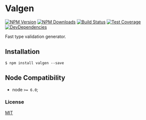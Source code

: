 # Valgen

[![NPM Version][npm-image]][npm-url]
[![NPM Downloads][downloads-image]][downloads-url]
[![Build Status][travis-image]][travis-url]
[![Test Coverage][coveralls-image]][coveralls-url]
[![DevDependencies][devdependencies-image]][devdependencies-url]

Fast type validation generator.

## Installation

`$ npm install valgen --save`

## Node Compatibility

  - node `>= 6.0`;
  
### License
[MIT](LICENSE)

[npm-image]: https://img.shields.io/npm/v/valgen.svg
[npm-url]: https://npmjs.org/package/valgen
[travis-image]: https://img.shields.io/travis/panates/valgen/master.svg
[travis-url]: https://travis-ci.org/panates/valgen
[coveralls-image]: https://img.shields.io/coveralls/panates/valgen/master.svg
[coveralls-url]: https://coveralls.io/r/panates/valgen
[downloads-image]: https://img.shields.io/npm/dm/valgen.svg
[downloads-url]: https://npmjs.org/package/valgen
[devdependencies-image]: https://david-dm.org/panates/valgen/dev-status.svg
[devdependencies-url]:https://david-dm.org/panates/valgen?type=dev
